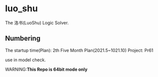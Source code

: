 # luo_shu

The 洛书(LuoShu) Logic Solver.

## Numbering

The startup time(Plan): 2th Five Month Plan(2021.5~1021.10)
Project: Pr61

use in model check.

WARNING:**This Repo is 64bit mode only**
